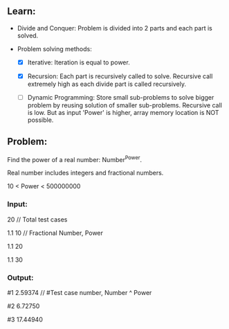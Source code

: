 ## Learn:
- Divide and Conquer: Problem is divided into 2 parts and each part is solved.

- Problem solving methods: 
  - [x] Iterative: Iteration is equal to power.
  - [x] Recursion: Each part is recursively called to solve. Recursive call extremely high as each divide part is called recursively.
  - [ ] Dynamic Programming: Store small sub-problems to solve bigger problem by reusing solution of smaller sub-problems. Recursive call is low. But as input 'Power' is higher, array memory location is NOT possible.



## Problem:
Find the power of a real number: Number<sup>Power</sup>.

Real number includes integers and fractional numbers.

10 < Power < 500000000



### Input:
20    // Total test cases

1.1 10    // Fractional Number, Power

1.1 20

1.1 30



### Output:
#1 2.59374    // #Test case number, Number ^ Power

#2 6.72750

#3 17.44940
